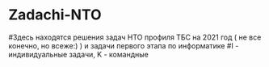 # Zadachi-NTO
#Здесь находятся решения задач НТО профиля ТБС на 2021 год ( не все конечно, но всеже:) ) и задачи первого этапа по информатике
#I - индивидуальные задачи, K - командные